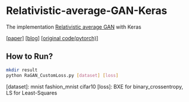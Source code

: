 # Relativistic-average-GAN-Keras
The implementation [Relativistic average GAN](https://ajolicoeur.wordpress.com/relativisticgan/) with Keras

[[paper]](https://arxiv.org/abs/1807.00734)
[[blog]](https://ajolicoeur.wordpress.com/relativisticgan/)
[[original code(pytorch)]](https://github.com/AlexiaJM/RelativisticGAN)

## How to Run?
``` bash
mkdir result
python RaGAN_CustomLoss.py [dataset] [loss] 
```
[dataset]: mnist fashion_mnist cifar10
[loss]: BXE for binary_crossentropy, LS for Least-Squares